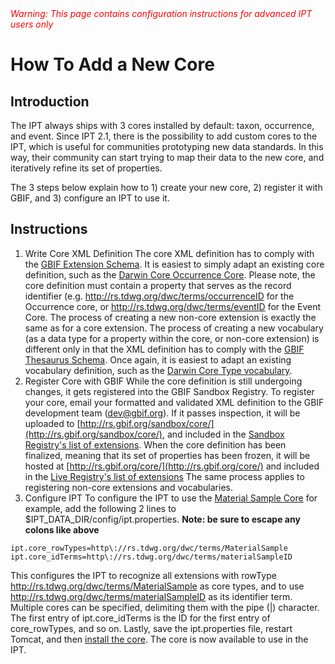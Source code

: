 <font color='red'>
<i>Warning: This page contains configuration instructions for advanced IPT users only</i>
</font>

# How To Add a New Core



## Introduction

The IPT always ships with 3 cores installed by default: taxon, occurrence, and event. Since IPT 2.1, there is the possibility to add custom cores to the IPT, which is useful for communities prototyping new data standards. In this way, their community can start trying to map their data to the new core, and iteratively refine its set of properties.

The 3 steps below explain how to 1) create your new core, 2) register it with GBIF, and 3) configure an IPT to use it.

## Instructions

  1. Write Core XML Definition
The core XML definition has to comply with the [GBIF Extension Schema](http://rs.gbif.org/schema/extension.xsd). It is easiest to simply adapt an existing core definition, such as the [Darwin Core Occurrence Core](http://rs.gbif.org/core/dwc_occurrence.xml). Please note, the core definition must contain a property that serves as the record identifier (e.g. http://rs.tdwg.org/dwc/terms/occurrenceID for the Occurrence core, or http://rs.tdwg.org/dwc/terms/eventID for the Event Core. The process of creating a new non-core extension is exactly the same as for a core extension. The process of creating a new vocabulary (as a data type for a property within the core, or non-core extension) is different only in that the XML definition has to comply with the [GBIF Thesaurus Schema](http://rs.gbif.org/schema/thesaurus.xsd). Once again, it is easiest to adapt an existing vocabulary definition, such as the [Darwin Core Type vocabulary](http://rs.gbif.org/vocabulary/dwc/basis_of_record.xml).
  2. Register Core with GBIF
While the core definition is still undergoing changes, it gets registered into the GBIF Sandbox Registry. To register your core, email your formatted and validated XML definition to the GBIF development team (dev@gbif.org). If it passes inspection, it will be uploaded to [http://rs.gbif.org/sandbox/core/](http://rs.gbif.org/sandbox/core/), and included in the [Sandbox Registry's list of extensions](http://gbrdsdev.gbif.org/registry/extensions.json). When the core definition has been finalized, meaning that its set of properties has been frozen, it will be hosted at [http://rs.gbif.org/core/](http://rs.gbif.org/core/) and included in the [Live Registry's list of extensions](http://gbrds.gbif.org/registry/extensions.json) The same process applies to registering non-core extensions and vocabularies.
  3. Configure IPT
To configure the IPT to use the [Material Sample Core](http://rs.gbif.org/sandbox/core/dwc_material_sample.xml) for example, add the following 2 lines to $IPT\_DATA\_DIR/config/ipt.properties. **Note: be sure to escape any colons like above** 
  ```
  ipt.core_rowTypes=http\://rs.tdwg.org/dwc/terms/MaterialSample 
  ipt.core_idTerms=http\://rs.tdwg.org/dwc/terms/materialSampleID
  ```
  This configures the IPT to recognize all extensions with rowType http://rs.tdwg.org/dwc/terms/MaterialSample as core types, and to use http://rs.tdwg.org/dwc/terms/materialSampleID as its identifier term. Multiple cores can be specified, delimiting them with the pipe (|) character. The first entry of ipt.core\_idTerms is the ID for the first entry of core\_rowTypes, and so on. Lastly, save the ipt.properties file, restart Tomcat, and then [install the core](https://github.com/gbif/ipt/wiki/IPT2ManualNotes.wiki#install-extension). The core is now available to use in the IPT.